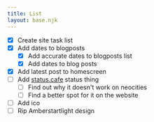```yaml
---
title: List
layout: base.njk
---
```


- [X] Create site task list
- [X] Add dates to blogposts
    - [X] Add accurate dates to blogposts list
    - [X] Add dates to blog posts 
- [X] Add latest post to homescreen
- [ ] Add [status.cafe](https://status.cafe/) status thing
    - [ ] Find out why it doesn't work on neocities
    - [ ] Find a better spot for it on the website
- [ ] Add ico
- [ ] Rip Amberstartlight design